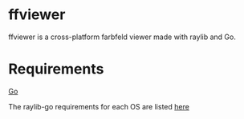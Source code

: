 # ffviewer

ffviewer is a cross-platform farbfeld viewer made with raylib and Go.

# Requirements

[Go](https://go.dev/)

The raylib-go requirements for each OS are listed [here](https://github.com/gen2brain/raylib-go#requirements)